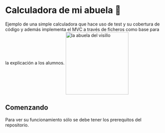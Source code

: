 # Calculadora de mi abuela 🚀

Ejemplo de una simple calculadora que hace uso de test y su cobertura de código y además implementa el MVC a través de ficheros como base para la explicación a los alumnos. 
<img align="center" width="200" height="200" src="../../calculadora/images/abuela.png" alt="la abuela del visillo">
## Comenzando 

Para ver su funcionamiento sólo se debe tener los prerequitos del repositorio.

